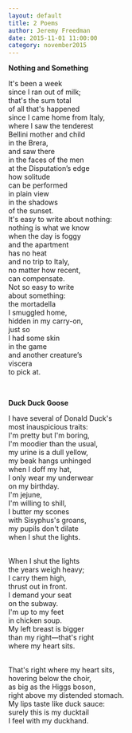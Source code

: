 ```yaml
---
layout: default
title: 2 Poems
author: Jeremy Freedman
date: 2015-11-01 11:00:00
category: november2015
---
```

<b>Nothing and Something</b>

<p>It's been a week </br>
since I ran out of milk;</br>
that's the sum total</br>
of all that's happened</br>
since I came home from Italy,</br>
where I saw the tenderest </br>
Bellini mother and child </br>
in the Brera,</br>
and saw there </br>
in the faces of the men</br>
at the Disputation’s edge</br>
how solitude</br>
can be performed</br>
in plain view</br>
in the shadows </br>
of the sunset.</br>
It's easy to write about nothing:</br>
nothing is what we know </br>
when the day is foggy </br>
and the apartment </br>
has no heat</br>
and no trip to Italy,</br>
no matter how recent,</br>
can compensate. </br>
Not so easy to write</br>
about something:</br>
the mortadella </br>
I smuggled home, </br>
hidden in my carry-on,</br>
just so </br>
I had some skin</br>
in the game </br>
and another creature’s</br>
viscera</br>
to pick at.</br>
</p></br>

<b>Duck Duck Goose</b>

<p>I have several of Donald Duck's </br>
most inauspicious traits:</br>
I'm pretty but I'm boring,</br>
I'm moodier than the usual,</br>
my urine is a dull yellow,</br>
my beak hangs unhinged</br>
when I doff my hat,</br>
I only wear my underwear</br>
on my birthday.</br>
I'm jejune, </br>
I'm willing to shill,</br>
I butter my scones</br>
with Sisyphus's groans,</br>
my pupils don't dilate</br>
when I shut the lights.</br></br>

When I shut the lights</br>
the years weigh heavy;</br>
I carry them high,</br>
thrust out in front.</br>
I demand your seat</br>
on the subway.</br>
I'm up to my feet</br>
in chicken soup.</br>
My left breast is bigger</br>
than my right—that's right </br>
where my heart sits.</br></br>

That's right where my heart sits,</br>
hovering below the choir,</br>
as big as the Higgs boson, </br>
right above my distended stomach.</br>
My lips taste like duck sauce:</br>
surely this is my ducktail</br>
I feel with my duckhand.</br>